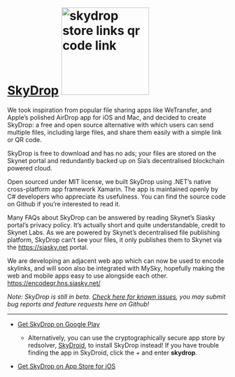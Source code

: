 # [SkyDrop](http://app.skydrop.hns.to/) <img src="https://siasky.net/OAAJRvfx8zGMkMLRqnaZz9IwXI0Cc7KqeGmvsXvbQd7enQ" alt="skydrop store links qr code link" width="200"/>



We took inspiration from popular file sharing apps like WeTransfer, and Apple’s polished AirDrop app for iOS and Mac, and decided to create SkyDrop: a free and open source alternative with which users can send multiple files, including large files, and share them easily with a simple link or QR code.

SkyDrop is free to download and has no ads; your files are stored on the Skynet portal and redundantly backed up on Sia’s decentralised blockchain powered cloud.

Open sourced under MIT license, we built SkyDrop using .NET’s native cross-platform app framework Xamarin. The app is maintained openly by C# developers who appreciate its usefulness. You can find the source code on Github if you’re interested to read it.

Many FAQs about SkyDrop can be answered by reading Skynet’s Siasky portal’s privacy policy. It’s actually short and quite understandable, credit to Skynet Labs. As we are powered by Skynet’s decentralised file publishing platform, SkyDrop can’t see your files, it only publishes them to Skynet via the https://siasky.net portal.

We are developing an adjacent web app which can now be used to encode skylinks, and will soon also be integrated with MySky, hopefully making the web and mobile apps easy to use alongside each other. https://encodeqr.hns.siasky.net/

*Note: SkyDrop is still in beta. [Check here for known issues](https://github.com/SkyLabs-Innovation-Group/SkyDrop/issues?q=is%3Aissue+is%3Aopen+label%3A%22known+issues%22), you may submit bug reports and feature requests here on Github!*

---

* [Get SkyDrop on Google Play](https://play.google.com/store/apps/details?id=to.hns.skydrop)

  * Alternatively, you can use the cryptographically secure app store by redsolver, [SkyDroid](https://skydroid.app/), to install SkyDrop instead! If you have trouble finding the app in SkyDroid, click the + and enter **skydrop**.

* [Get SkyDrop on App Store for iOS](https://apps.apple.com/app/id1568591168#?platform=iphone)
